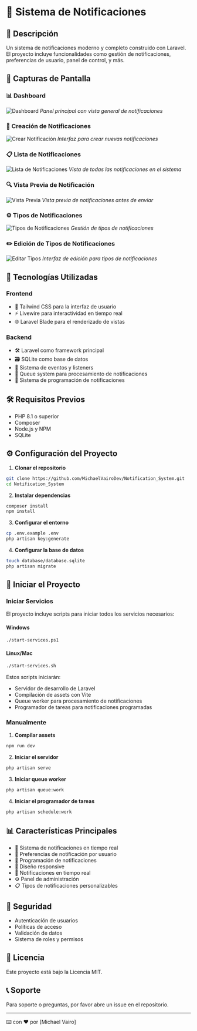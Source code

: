 # 📨 Sistema de Notificaciones

## 📝 Descripción

Un sistema de notificaciones moderno y completo construido con Laravel. El proyecto incluye funcionalidades como gestión de notificaciones, preferencias de usuario, panel de control, y más.

## 📸 Capturas de Pantalla

### 📊 Dashboard

![Dashboard](/screenshots/dashboard.png)
_Panel principal con vista general de notificaciones_

### 📝 Creación de Notificaciones

![Crear Notificación](/screenshots/create-notification.png)
_Interfaz para crear nuevas notificaciones_

### 📋 Lista de Notificaciones

![Lista de Notificaciones](/screenshots/list-notifications.png)
_Vista de todas las notificaciones en el sistema_

### 🔍 Vista Previa de Notificación

![Vista Previa](/screenshots/preview-notification.png)
_Vista previa de notificaciones antes de enviar_

### ⚙️ Tipos de Notificaciones

![Tipos de Notificaciones](/screenshots/tipos-notifications.png)
_Gestión de tipos de notificaciones_

### ✏️ Edición de Tipos de Notificaciones

![Editar Tipos](/screenshots/edit-tipo-notifications.png)
_Interfaz de edición para tipos de notificaciones_

## 🚀 Tecnologías Utilizadas

### Frontend

-   🎨 Tailwind CSS para la interfaz de usuario
-   ⚡ Livewire para interactividad en tiempo real
-   🌐 Laravel Blade para el renderizado de vistas

### Backend

-   🛠️ Laravel como framework principal
-   🗃️ SQLite como base de datos
-   📨 Sistema de eventos y listeners
-   🔄 Queue system para procesamiento de notificaciones
-   📝 Sistema de programación de notificaciones

## 🛠️ Requisitos Previos

-   PHP 8.1 o superior
-   Composer
-   Node.js y NPM
-   SQLite

## ⚙️ Configuración del Proyecto

1. **Clonar el repositorio**

```bash
git clone https://github.com/MichaelVairoDev/Notification_System.git
cd Notification_System
```

2. **Instalar dependencias**

```bash
composer install
npm install
```

3. **Configurar el entorno**

```bash
cp .env.example .env
php artisan key:generate
```

4. **Configurar la base de datos**

```bash
touch database/database.sqlite
php artisan migrate
```

## 🚀 Iniciar el Proyecto

### Iniciar Servicios

El proyecto incluye scripts para iniciar todos los servicios necesarios:

#### Windows

```bash
./start-services.ps1
```

#### Linux/Mac

```bash
./start-services.sh
```

Estos scripts iniciarán:

-   Servidor de desarrollo de Laravel
-   Compilación de assets con Vite
-   Queue worker para procesamiento de notificaciones
-   Programador de tareas para notificaciones programadas

### Manualmente

1. **Compilar assets**

```bash
npm run dev
```

2. **Iniciar el servidor**

```bash
php artisan serve
```

3. **Iniciar queue worker**

```bash
php artisan queue:work
```

4. **Iniciar el programador de tareas**

```bash
php artisan schedule:work
```

## 📊 Características Principales

-   📨 Sistema de notificaciones en tiempo real
-   👤 Preferencias de notificación por usuario
-   📅 Programación de notificaciones
-   📱 Diseño responsive
-   🔔 Notificaciones en tiempo real
-   ⚙️ Panel de administración
-   📋 Tipos de notificaciones personalizables

## 🔐 Seguridad

-   Autenticación de usuarios
-   Políticas de acceso
-   Validación de datos
-   Sistema de roles y permisos

## 📝 Licencia

Este proyecto está bajo la Licencia MIT.

## 📞 Soporte

Para soporte o preguntas, por favor abre un issue en el repositorio.

---

⌨️ con ❤️ por [Michael Vairo]
